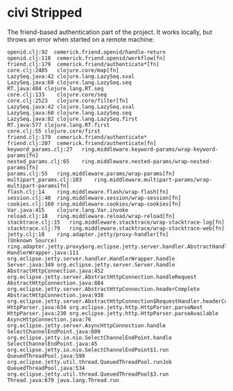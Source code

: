 # civi Stripped

The friend-based authentication part of the project. It works locally, but throws an error when started on a remote machine:

    openid.clj:92  cemerick.friend.openid/handle-return
    openid.clj:118	cemerick.friend.openid/workflow[fn]
    friend.clj:179	cemerick.friend/authenticate*[fn]
    core.clj:2485	clojure.core/map[fn]
    LazySeq.java:42	clojure.lang.LazySeq.sval
    LazySeq.java:60	clojure.lang.LazySeq.seq
    RT.java:484	clojure.lang.RT.seq
    core.clj:133	clojure.core/seq
    core.clj:2523	clojure.core/filter[fn]
    LazySeq.java:42	clojure.lang.LazySeq.sval
    LazySeq.java:60	clojure.lang.LazySeq.seq
    LazySeq.java:82	clojure.lang.LazySeq.first
    RT.java:577	clojure.lang.RT.first
    core.clj:55	clojure.core/first
    friend.clj:179	cemerick.friend/authenticate*
    friend.clj:207	cemerick.friend/authenticate[fn]
    keyword_params.clj:27	ring.middleware.keyword-params/wrap-keyword-params[fn]
    nested_params.clj:65	ring.middleware.nested-params/wrap-nested-params[fn]
    params.clj:55	ring.middleware.params/wrap-params[fn]
    multipart_params.clj:103	ring.middleware.multipart-params/wrap-multipart-params[fn]
    flash.clj:14	ring.middleware.flash/wrap-flash[fn]
    session.clj:40	ring.middleware.session/wrap-session[fn]
    cookies.clj:160	ring.middleware.cookies/wrap-cookies[fn]
    Var.java:415	clojure.lang.Var.invoke
    reload.clj:18	ring.middleware.reload/wrap-reload[fn]
    stacktrace.clj:15	ring.middleware.stacktrace/wrap-stacktrace-log[fn]
    stacktrace.clj:79	ring.middleware.stacktrace/wrap-stacktrace-web[fn]
    jetty.clj:18	ring.adapter.jetty/proxy-handler[fn]
    (Unknown Source)	ring.adapter.jetty.proxy$org.eclipse.jetty.server.handler.AbstractHandler$0.handle
    HandlerWrapper.java:111	org.eclipse.jetty.server.handler.HandlerWrapper.handle
    Server.java:349	org.eclipse.jetty.server.Server.handle
    AbstractHttpConnection.java:452	org.eclipse.jetty.server.AbstractHttpConnection.handleRequest
    AbstractHttpConnection.java:884	org.eclipse.jetty.server.AbstractHttpConnection.headerComplete
    AbstractHttpConnection.java:938	org.eclipse.jetty.server.AbstractHttpConnection$RequestHandler.headerComplete
    HttpParser.java:634	org.eclipse.jetty.http.HttpParser.parseNext
    HttpParser.java:230	org.eclipse.jetty.http.HttpParser.parseAvailable
    AsyncHttpConnection.java:76	org.eclipse.jetty.server.AsyncHttpConnection.handle
    SelectChannelEndPoint.java:609	org.eclipse.jetty.io.nio.SelectChannelEndPoint.handle
    SelectChannelEndPoint.java:45	org.eclipse.jetty.io.nio.SelectChannelEndPoint$1.run
    QueuedThreadPool.java:599	org.eclipse.jetty.util.thread.QueuedThreadPool.runJob
    QueuedThreadPool.java:534	org.eclipse.jetty.util.thread.QueuedThreadPool$3.run
    Thread.java:679	java.lang.Thread.run
